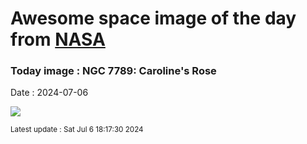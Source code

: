 
# Awesome space image of the day from [NASA](https://api.nasa.gov/)

### Today image : NGC 7789: Caroline's Rose
Date : 2024-07-06

![](https://apod.nasa.gov/apod/image/2407/NGC7789_difusco1024c.jpg)

<small>Latest update : Sat Jul  6 18:17:30 2024</small>
        